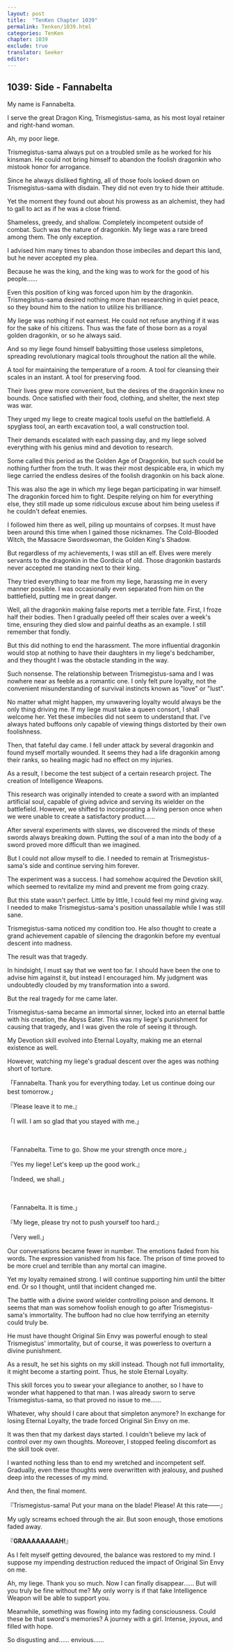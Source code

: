 ```yaml
---
layout: post
title:  "TenKen Chapter 1039"
permalink: Tenken/1039.html
categories: TenKen
chapter: 1039
exclude: true
translator: Seeker
editor: 
---
```

<h2>1039: Side - Fannabelta</h2>

 My name is Fannabelta.

 I serve the great Dragon King, Trismegistus-sama, as his most loyal retainer and right-hand woman.

 Ah, my poor liege.

 Trismegistus-sama always put on a troubled smile as he worked for his kinsman. He could not bring himself to abandon the foolish dragonkin who mistook honor for arrogance.

 Since he always disliked fighting, all of those fools looked down on Trismegistus-sama with disdain. They did not even try to hide their attitude.

 Yet the moment they found out about his prowess as an alchemist, they had to gall to act as if he was a close friend.

 Shameless, greedy, and shallow. Completely incompetent outside of combat. Such was the nature of dragonkin. My liege was a rare breed among them. The only exception.

 I advised him many times to abandon those imbeciles and depart this land, but he never accepted my plea.

 Because he was the king, and the king was to work for the good of his people……

 Even this position of king was forced upon him by the dragonkin. Trismegistus-sama desired nothing more than researching in quiet peace, so they bound him to the nation to utilize his brilliance.

 My liege was nothing if not earnest. He could not refuse anything if it was for the sake of his citizens. Thus was the fate of those born as a royal golden dragonkin, or so he always said.

 And so my liege found himself babysitting those useless simpletons, spreading revolutionary magical tools throughout the nation all the while.

 A tool for maintaining the temperature of a room. A tool for cleansing their scales in an instant. A tool for preserving food.

 Their lives grew more convenient, but the desires of the dragonkin knew no bounds. Once satisfied with their food, clothing, and shelter, the next step was war.

 They urged my liege to create magical tools useful on the battlefield. A spyglass tool, an earth excavation tool, a wall construction tool.

 Their demands escalated with each passing day, and my liege solved everything with his genius mind and devotion to research.

 Some called this period as the Golden Age of Dragonkin, but such could be nothing further from the truth. It was their most despicable era, in which my liege carried the endless desires of the foolish dragonkin on his back alone.

 This was also the age in which my liege began participating in war himself. The dragonkin forced him to fight. Despite relying on him for everything else, they still made up some ridiculous excuse about him being useless if he couldn't defeat enemies.

 I followed him there as well, piling up mountains of corpses. It must have been around this time when I gained those nicknames. The Cold-Blooded Witch, the Massacre Swordswoman, the Golden King's Shadow.

 But regardless of my achievements, I was still an elf. Elves were merely servants to the dragonkin in the Gordicia of old. Those dragonkin bastards never accepted me standing next to their king.

 They tried everything to tear me from my liege, harassing me in every manner possible. I was occasionally even separated from him on the battlefield, putting me in great danger.

 Well, all the dragonkin making false reports met a terrible fate. First, I froze half their bodies. Then I gradually peeled off their scales over a week's time, ensuring they died slow and painful deaths as an example. I still remember that fondly.

 But this did nothing to end the harassment. The more influential dragonkin would stop at nothing to have their daughters in my liege's bedchamber, and they thought I was the obstacle standing in the way.

 Such nonsense. The relationship between Trismegistus-sama and I was nowhere near as feeble as a romantic one. I only felt pure loyalty, not the convenient misunderstanding of survival instincts known as "love" or "lust".

 No matter what might happen, my unwavering loyalty would always be the only thing driving me. If my liege must take a queen consort, I shall welcome her. Yet these imbeciles did not seem to understand that. I've always hated buffoons only capable of viewing things distorted by their own foolishness.

 Then, that fateful day came. I fell under attack by several dragonkin and found myself mortally wounded. It seems they had a life dragonkin among their ranks, so healing magic had no effect on my injuries.

 As a result, I become the test subject of a certain research project. The creation of Intelligence Weapons.

 This research was originally intended to create a sword with an implanted artificial soul, capable of giving advice and serving its wielder on the battlefield. However, we shifted to incorporating a living person once when we were unable to create a satisfactory product……

 After several experiments with slaves, we discovered the minds of these swords always breaking down. Putting the soul of a man into the body of a sword proved more difficult than we imagined.

 But I could not allow myself to die. I needed to remain at Trismegistus-sama's side and continue serving him forever.

 The experiment was a success. I had somehow acquired the Devotion skill, which seemed to revitalize my mind and prevent me from going crazy.

 But this state wasn't perfect. Little by little, I could feel my mind giving way. I needed to make Trismegistus-sama's position unassailable while I was still sane.

 Trismegistus-sama noticed my condition too. He also thought to create a grand achievement capable of silencing the dragonkin before my eventual descent into madness.

 The result was that tragedy.

 In hindsight, I must say that we went too far. I should have been the one to advise him against it, but instead I encouraged him. My judgment was undoubtedly clouded by my transformation into a sword.

 But the real tragedy for me came later.

 Trismegistus-sama became an immortal sinner, locked into an eternal battle with his creation, the Abyss Eater. This was my liege's punishment for causing that tragedy, and I was given the role of seeing it through.

 My Devotion skill evolved into Eternal Loyalty, making me an eternal existence as well.

 However, watching my liege's gradual descent over the ages was nothing short of torture.

「Fannabelta. Thank you for everything today. Let us continue doing our best tomorrow.」

『Please leave it to me.』

「I will. I am so glad that you stayed with me.」

<br/>

「Fannabelta. Time to go. Show me your strength once more.」

『Yes my liege! Let's keep up the good work.』

「Indeed, we shall.」

<br/>

「Fannabelta. It is time.」

『My liege, please try not to push yourself too hard.』

「Very well.」

 Our conversations became fewer in number. The emotions faded from his words. The expression vanished from his face. The prison of time proved to be more cruel and terrible than any mortal can imagine.

 Yet my loyalty remained strong. I will continue supporting him until the bitter end. Or so I thought, until that incident changed me.

 The battle with a divine sword wielder controlling poison and demons. It seems that man was somehow foolish enough to go after Trismegistus-sama's immortality. The buffoon had no clue how terrifying an eternity could truly be.

 He must have thought Original Sin Envy was powerful enough to steal Trismegistus' immortality, but of course, it was powerless to overturn a divine punishment.

 As a result, he set his sights on my skill instead. Though not full immortality, it might become a starting point. Thus, he stole Eternal Loyalty.

 This skill forces you to swear your allegiance to another, so I have to wonder what happened to that man. I was already sworn to serve Trismegistus-sama, so that proved no issue to me……

 Whatever, why should I care about that simpleton anymore? In exchange for losing Eternal Loyalty, the trade forced Original Sin Envy on me.

 It was then that my darkest days started. I couldn't believe my lack of control over my own thoughts. Moreover, I stopped feeling discomfort as the skill took over.

 I wanted nothing less than to end my wretched and incompetent self. Gradually, even these thoughts were overwritten with jealousy, and pushed deep into the recesses of my mind.

 And then, the final moment.

『Trismegistus-sama! Put your mana on the blade! Please! At this rate――』

 My ugly screams echoed through the air. But soon enough, those emotions faded away.

『**GRAAAAAAAAH!**』

 As I felt myself getting devoured, the balance was restored to my mind. I suppose my impending destruction reduced the impact of Original Sin Envy on me.

 Ah, my liege. Thank you so much. Now I can finally disappear…… But will you truly be fine without me? My only worry is if that fake Intelligence Weapon will be able to support you.

 Meanwhile, something was flowing into my fading consciousness. Could these be that sword's memories? A journey with a girl. Intense, joyous, and filled with hope.

 So disgusting and…… envious……



